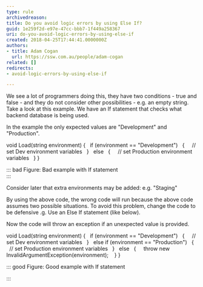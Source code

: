 ```yaml
---
type: rule
archivedreason: 
title: Do you avoid logic errors by using Else If?
guid: 1e259f2d-e97e-47cc-bbb7-1f449a258367
uri: do-you-avoid-logic-errors-by-using-else-if
created: 2018-04-25T17:44:41.0000000Z
authors:
- title: Adam Cogan
  url: https://ssw.com.au/people/adam-cogan
related: []
redirects:
- avoid-logic-errors-by-using-else-if

---
```


We see a lot of programmers doing this, they have two conditions - true and false - and they do not consider other possibilities - e.g. an empty string. Take a look at this example. We have an If statement that checks what backend database is being used.

<!--endintro-->

In the example the only expected values are "Development" and "Production".

void Load(string environment)
{
  if (environment == "Development")
  {
    // set Dev environment variables
  }
  else
  {
    // set Production environment variables	
  }
}

::: bad
Figure: Bad example with If statement  
:::

Consider later that extra environments may be added: e.g. "Staging"

By using the above code, the wrong code will run because the above code assumes two possible situations. To avoid this problem, change the code to be defensive .g. Use an Else If statement (like below).

Now the code will throw an exception if an unexpected value is provided.

void Load(string environment)
{
  if (environment == "Development")
  {
    // set Dev environment variables
  }
  else if (environment == "Production")
  {
    // set Production environment variables	
  }
  else
  {
    throw new InvalidArgumentException(environment); 
  }
}

::: good
Figure: Good example with If statement

:::

